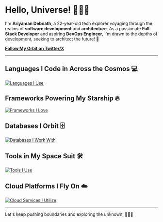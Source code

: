 # Hello, Universe! 🚀🌌✨

I'm **Ariyaman Debnath**, a 22-year-old tech explorer voyaging through the realms of **software development** and **architecture**. As a passionate **Full Stack Developer** and aspiring **DevOps Engineer**, I'm drawn to the depths of development, seeking to architect the future! 🌠

<!--[**View My Cosmic CV**](https://resume-five-flame.vercel.app/)-->
[**Follow My Orbit on Twitter/X**](https://x.com/AriyamanDe12_24)

---

## Languages I Code in Across the Cosmos 💻
[![Languages I Use](https://skillicons.dev/icons?i=ts,js,bash,python,go,rust&theme=dark)](https://skillicons.dev)

## Frameworks Powering My Starship 🔥
[![Frameworks I Love](https://skillicons.dev/icons?i=react,next,tailwind,express,prisma,hono,graphql&theme=dark)](https://skillicons.dev)

## Databases I Orbit 🗄️
[![Databases I Work With](https://skillicons.dev/icons?i=postgres,redis,mongo,mysql&theme=dark)](https://skillicons.dev)

## Tools in My Space Suit 🛠️
[![Tools I Use](https://skillicons.dev/icons?i=git,docker,linux,nginx,kubernetes&theme=dark)](https://skillicons.dev)

## Cloud Platforms I Fly On ☁️
[![Cloud Services I Utilize](https://skillicons.dev/icons?i=aws,cloudflare,netlify,vercel,firebase&theme=dark)](https://skillicons.dev)

---

Let's keep pushing boundaries and exploring the unknown! 🌌🚀✨
